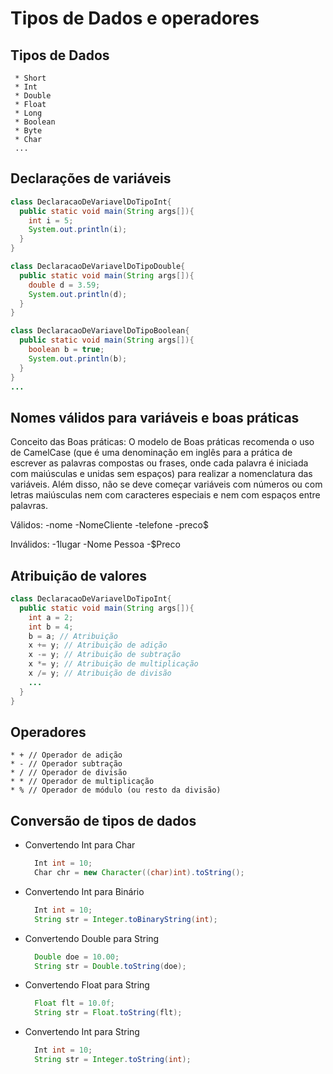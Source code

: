 # Tipos de Dados e operadores
  ## Tipos de Dados     
     * Short
     * Int
     * Double
     * Float
     * Long
     * Boolean
     * Byte
     * Char
     ...

## Declarações de variáveis

```java
class DeclaracaoDeVariavelDoTipoInt{
  public static void main(String args[]){
    int i = 5;   
    System.out.println(i);
  }
}

class DeclaracaoDeVariavelDoTipoDouble{
  public static void main(String args[]){
    double d = 3.59;  
    System.out.println(d);
  }
}

class DeclaracaoDeVariavelDoTipoBoolean{
  public static void main(String args[]){
    boolean b = true;
    System.out.println(b);
  }
}
...
```
  
## Nomes válidos para variáveis e boas práticas 
  
Conceito das Boas práticas:
O modelo de Boas práticas recomenda o uso de CamelCase (que é uma denominação em inglês para a prática de escrever
as palavras compostas ou frases, onde cada palavra é iniciada com maiúsculas e unidas sem espaços) para realizar a
nomenclatura das variáveis. Além disso, não se deve começar variáveis com números ou com letras maiúsculas nem com
caracteres especiais e nem com espaços entre palavras. 

Válidos:
  -nome
  -NomeCliente
  -telefone
  -preco$
  
Inválidos:
  -1lugar
  -Nome Pessoa
  -$Preco

## Atribuição de valores

```java
class DeclaracaoDeVariavelDoTipoInt{
  public static void main(String args[]){
    int a = 2;
    int b = 4;
    b = a; // Atribuição
    x += y; // Atribuição de adição
    x -= y; // Atribuição de subtração
    x *= y; // Atribuição de multiplicação
    x /= y; // Atribuição de divisão
    ...
  }
}
```
  
## Operadores
  
    * + // Operador de adição
    * - // Operador subtração
    * / // Operador de divisão
    * * // Operador de multiplicação
    * % // Operador de módulo (ou resto da divisão)
  
## Conversão de tipos de dados
  
* Convertendo Int para Char
    ```java
      Int int = 10;
      Char chr = new Character((char)int).toString();
    ```
* Convertendo Int para Binário 
  ```java
    Int int = 10;
    String str = Integer.toBinaryString(int);
  ```
* Convertendo Double para String
  ```java
    Double doe = 10.00;
    String str = Double.toString(doe);
  ```
* Convertendo Float para String
  ```java
    Float flt = 10.0f;
    String str = Float.toString(flt);
  ```
* Convertendo Int para String
  ```java
    Int int = 10;
    String str = Integer.toString(int);
  ```